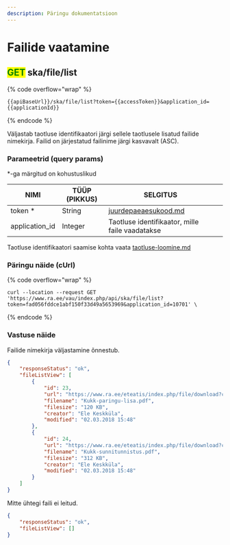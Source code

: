 ```yaml
---
description: Päringu dokumentatsioon
---
```


# Failide vaatamine

## <mark style="color:green;">GET</mark> ska/file/list

{% code overflow="wrap" %}
```
{{apiBaseUrl}}/ska/file/list?token={{accessToken}}&application_id={{applicationId}}
```
{% endcode %}

Väljastab taotluse identifikaatori järgi sellele taotlusele lisatud failide nimekirja. Failid on järjestatud failinime järgi kasvavalt (ASC).

### Parameetrid (query params)

\*-ga märgitud on kohustuslikud

| NIMI            | TÜÜP (PIKKUS) | SELGITUS                                                     |   |
| --------------- | ------------- | ------------------------------------------------------------ | - |
| token \*        | String        | [juurdepaeaesukood.md](../../juurdepaeaesukood.md "mention") |   |
| application\_id | Integer       | Taotluse identifikaator, mille faile vaadatakse              |   |

Taotluse identifikaatori saamise kohta vaata [taotluse-loomine.md](../taotlus/taotluse-loomine.md "mention")

### Päringu näide (cUrl)

{% code overflow="wrap" %}
```shell
curl --location --request GET 'https://www.ra.ee/vau/index.php/api/ska/file/list?token=fad056fddce1abf150f33d49a5653969&application_id=10701' \
```
{% endcode %}

### Vastuse näide

Failide nimekirja väljastamine õnnestub.

```json
{
    "responseStatus": "ok",
    "fileListView": [
        {
            "id": 23,
            "url": "https://www.ra.ee/eteatis/index.php/file/download?code=EZSjmi-V0wE2K1v5",
            "filename": "Kukk-paringu-lisa.pdf",
            "filesize": "120 KB",
            "creator": "Ele Keskküla",
            "modified": "02.03.2018 15:48"
        },
        {
            "id": 24,
            "url": "https://www.ra.ee/eteatis/index.php/file/download?code=qpFWHN103uyKvuZ4",
            "filename": "Kukk-sunnitunnistus.pdf",
            "filesize": "312 KB",
            "creator": "Ele Keskküla",
            "modified": "02.03.2018 15:48"
        }
    ]
}
```

Mitte ühtegi faili ei leitud.

```json
{
    "responseStatus": "ok",
    "fileListView": []
}
```
